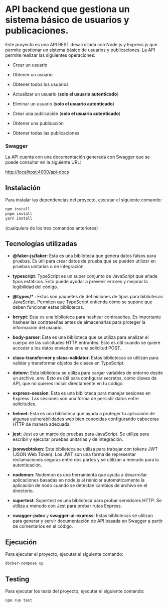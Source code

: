 # API backend que gestiona un sistema básico de usuarios y publicaciones.

Este proyecto es una API REST desarrollada con Node.js y Express.js que permite gestionar un sistema básico de usuarios y publicaciones. La API permite realizar las siguientes operaciones:

- Crear un usuario
- Obtener un usuario
- Obtener todos los usuarios
- Actualizar un usuario (**solo el usuario autenticado**)
- Eliminar un usuario (**solo el usuario autenticado**)

- Crear una publicación (**solo el usuario autenticado**)
- Obtener una publicación
- Obtener todas las publicaciones

### Swagger

La API cuenta con una documentación generada con Swagger que se puede consultar en la siguiente URL:

[http://localhost:4000/api-docs](http://localhost:4000/api-docs)

## Instalación

Para instalar las dependencias del proyecto, ejecutar el siguiente comando:

```bash
npm install
pnpm install
yarn install
```

(cualquiera de los tres comandos anteriores)

## Tecnologías utilizadas

- **@faker-js/faker**: Esta es una biblioteca que genera datos falsos para pruebas. Es útil para crear datos de prueba que se pueden utilizar en pruebas unitarias o de integración.

- **typescript**: TypeScript es un super conjunto de JavaScript que añade tipos estáticos. Esto puede ayudar a prevenir errores y mejorar la legibilidad del código.

- **\@types/\*** : Estos son paquetes de definiciones de tipos para bibliotecas JavaScript. Permiten que TypeScript entienda cómo se supone que deben funcionar estas bibliotecas.

- **bcrypt**: Esta es una biblioteca para hashear contraseñas. Es importante hashear las contraseñas antes de almacenarlas para proteger la información del usuario.

- **body-parser**: Esta es una biblioteca que se utiliza para analizar el cuerpo de las solicitudes HTTP entrantes. Esto es útil cuando se quiere acceder a los datos enviados en una solicitud POST.

- **class-transformer y class-validator**: Estas bibliotecas se utilizan para validar y transformar objetos de clases en TypeScript.

- **dotenv**: Esta biblioteca se utiliza para cargar variables de entorno desde un archivo .env. Esto es útil para configurar secretos, como claves de API, que no quieres incluir directamente en tu código.

- **express-session**: Esta es una biblioteca para manejar sesiones en Express. Las sesiones son una forma de persistir datos entre solicitudes.

- **helmet**: Esta es una biblioteca que ayuda a proteger tu aplicación de algunas vulnerabilidades web bien conocidas configurando cabeceras HTTP de manera adecuada.

- **jest**: Jest es un marco de pruebas para JavaScript. Se utiliza para escribir y ejecutar pruebas unitarias y de integración.

- **jsonwebtoken**: Esta biblioteca se utiliza para trabajar con tokens JWT (JSON Web Token). Los JWT son una forma de representar reclamaciones seguras entre dos partes y se utilizan a menudo para la autenticación.

- **nodemon**: Nodemon es una herramienta que ayuda a desarrollar aplicaciones basadas en node.js al reiniciar automáticamente la aplicación de nodo cuando se detectan cambios de archivo en el directorio.

- **supertest**: Supertest es una biblioteca para probar servidores HTTP. Se utiliza a menudo con Jest para probar rutas Express.

- **swagger-jsdoc** y **swagger-ui-express**: Estas bibliotecas se utilizan para generar y servir documentación de API basada en Swagger a partir de comentarios en el código.

## Ejecución

Para ejecutar el proyecto, ejecutar el siguiente comando:

```bash
docker-compose up
```

## Testing

Para ejecutar los tests del proyecto, ejecutar el siguiente comando:

```bash
npm run test
```
